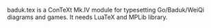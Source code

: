 baduk.tex is a ConTeXt Mk.IV module for typesetting Go/Baduk/WeiQi diagrams and games. It needs LuaTeX and MPLib library.